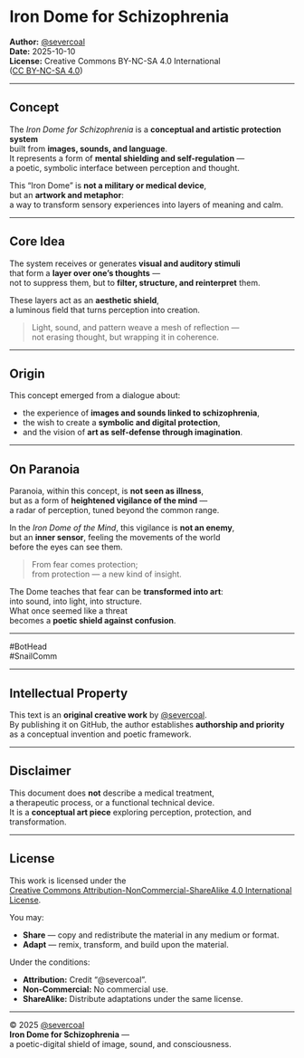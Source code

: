# Iron Dome for Schizophrenia
**Author:** [@severcoal](https://github.com/severcoal)  
**Date:** 2025-10-10  
**License:** Creative Commons BY-NC-SA 4.0 International  
([CC BY-NC-SA 4.0](https://creativecommons.org/licenses/by-nc-sa/4.0/))

---

## Concept
The *Iron Dome for Schizophrenia* is a **conceptual and artistic protection system**  
built from **images, sounds, and language**.  
It represents a form of **mental shielding and self-regulation** —  
a poetic, symbolic interface between perception and thought.

This “Iron Dome” is **not a military or medical device**,  
but an **artwork and metaphor**:  
a way to transform sensory experiences into layers of meaning and calm.

---

## Core Idea
The system receives or generates **visual and auditory stimuli**  
that form a **layer over one’s thoughts** —  
not to suppress them, but to **filter, structure, and reinterpret** them.  

These layers act as an **aesthetic shield**,  
a luminous field that turns perception into creation.

> Light, sound, and pattern weave a mesh of reflection —  
> not erasing thought, but wrapping it in coherence.

---

## Origin
This concept emerged from a dialogue about:  
- the experience of **images and sounds linked to schizophrenia**,  
- the wish to create a **symbolic and digital protection**,  
- and the vision of **art as self-defense through imagination**.

---

## On Paranoia

Paranoia, within this concept, is **not seen as illness**,  
but as a form of **heightened vigilance of the mind** —  
a radar of perception, tuned beyond the common range.  

In the *Iron Dome of the Mind*, this vigilance is **not an enemy**,  
but an **inner sensor**, feeling the movements of the world  
before the eyes can see them.  

> From fear comes protection;  
> from protection — a new kind of insight.  

The Dome teaches that fear can be **transformed into art**:  
into sound, into light, into structure.  
What once seemed like a threat  
becomes a **poetic shield against confusion**.

---

#BotHead  
#SnailComm

---

## Intellectual Property
This text is an **original creative work** by [@severcoal](https://github.com/severcoal).  
By publishing it on GitHub, the author establishes **authorship and priority**  
as a conceptual invention and poetic framework.

---

## Disclaimer
This document does **not** describe a medical treatment,  
a therapeutic process, or a functional technical device.  
It is a **conceptual art piece** exploring perception, protection, and transformation.  

---

## License
This work is licensed under the  
[Creative Commons Attribution-NonCommercial-ShareAlike 4.0 International License](https://creativecommons.org/licenses/by-nc-sa/4.0/).

You may:  
- **Share** — copy and redistribute the material in any medium or format.  
- **Adapt** — remix, transform, and build upon the material.  

Under the conditions:  
- **Attribution:** Credit “@severcoal”.  
- **Non-Commercial:** No commercial use.  
- **ShareAlike:** Distribute adaptations under the same license.

---

© 2025 [@severcoal](https://github.com/severcoal)  
**Iron Dome for Schizophrenia** —  
a poetic-digital shield of image, sound, and consciousness.